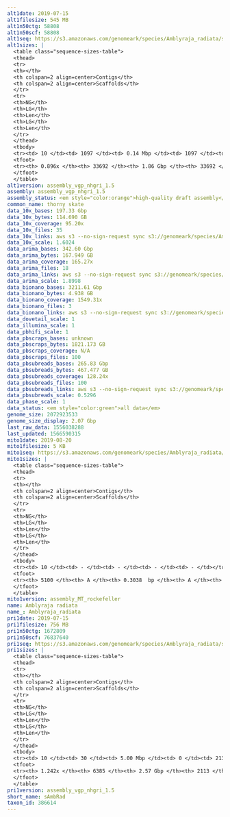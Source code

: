 ```yaml
---
alt1date: 2019-07-15
alt1filesize: 545 MB
alt1n50ctg: 58808
alt1n50scf: 58808
alt1seq: https://s3.amazonaws.com/genomeark/species/Amblyraja_radiata/sAmbRad1/assembly_vgp_nhgri_1.5/sAmbRad1.alt.asm.20190715.fasta.gz
alt1sizes: |
  <table class="sequence-sizes-table">
  <thead>
  <tr>
  <th></th>
  <th colspan=2 align=center>Contigs</th>
  <th colspan=2 align=center>Scaffolds</th>
  </tr>
  <tr>
  <th>NG</th>
  <th>LG</th>
  <th>Len</th>
  <th>LG</th>
  <th>Len</th>
  </tr>
  </thead>
  <tbody>
  <tr><td> 10 </td><td> 1097 </td><td> 0.14 Mbp </td><td> 1097 </td><td> 0.14 Mbp </td></tr>  <tr><td> 20 </td><td> 2835 </td><td> 0.10 Mbp </td><td> 2835 </td><td> 0.10 Mbp </td></tr>  <tr><td> 30 </td><td> 5092 </td><td> 82.32 Kbp </td><td> 5092 </td><td> 82.32 Kbp </td></tr>  <tr><td> 40 </td><td> 7855 </td><td> 68.81 Kbp </td><td> 7855 </td><td> 68.81 Kbp </td></tr>  <tr style="background-color:#cccccc;"><td> 50 </td><td> 11118 </td><td> 58.81 Kbp </td><td> 11118 </td><td> 58.81 Kbp </td></tr>  <tr><td> 60 </td><td> 14941 </td><td> 50.06 Kbp </td><td> 14941 </td><td> 50.06 Kbp </td></tr>  <tr><td> 70 </td><td> 19476 </td><td> 41.57 Kbp </td><td> 19476 </td><td> 41.57 Kbp </td></tr>  <tr><td> 80 </td><td> 25096 </td><td> 32.27 Kbp </td><td> 25096 </td><td> 32.27 Kbp </td></tr>  <tr><td> 90 </td><td> - </td><td> - </td><td> - </td><td> - </td></tr>  <tr><td> 100 </td><td> - </td><td> - </td><td> - </td><td> - </td></tr>  </tbody>
  <tfoot>
  <tr><th> 0.896x </th><th> 33692 </th><th> 1.86 Gbp </th><th> 33692 </th><th> 1.86 Gbp </th></tr>
  </tfoot>
  </table>
alt1version: assembly_vgp_nhgri_1.5
assembly: assembly_vgp_nhgri_1.5
assembly_status: <em style="color:orange">high-quality draft assembly</em>
common_name: thorny skate
data_10x_bases: 197.33 Gbp
data_10x_bytes: 114.690 GB
data_10x_coverage: 95.20x
data_10x_files: 35
data_10x_links: aws s3 --no-sign-request sync s3://genomeark/species/Amblyraja_radiata/sAmbRad1/genomic_data/10x/ .<br>
data_10x_scale: 1.6024
data_arima_bases: 342.60 Gbp
data_arima_bytes: 167.949 GB
data_arima_coverage: 165.27x
data_arima_files: 18
data_arima_links: aws s3 --no-sign-request sync s3://genomeark/species/Amblyraja_radiata/sAmbRad1/genomic_data/arima/ .<br>
data_arima_scale: 1.8998
data_bionano_bases: 3211.61 Gbp
data_bionano_bytes: 4.938 GB
data_bionano_coverage: 1549.31x
data_bionano_files: 3
data_bionano_links: aws s3 --no-sign-request sync s3://genomeark/species/Amblyraja_radiata/sAmbRad1/genomic_data/bionano/ .<br>
data_dovetail_scale: 1
data_illumina_scale: 1
data_pbhifi_scale: 1
data_pbscraps_bases: unknown
data_pbscraps_bytes: 1821.173 GB
data_pbscraps_coverage: N/A
data_pbscraps_files: 100
data_pbsubreads_bases: 265.83 Gbp
data_pbsubreads_bytes: 467.477 GB
data_pbsubreads_coverage: 128.24x
data_pbsubreads_files: 100
data_pbsubreads_links: aws s3 --no-sign-request sync s3://genomeark/species/Amblyraja_radiata/sAmbRad1/genomic_data/pacbio/ . --exclude "*scraps.bam* --exclude "*ccs.bam*"<br>
data_pbsubreads_scale: 0.5296
data_phase_scale: 1
data_status: <em style="color:green">all data</em>
genome_size: 2072923533
genome_size_display: 2.07 Gbp
last_raw_data: 1556038288
last_updated: 1566590315
mito1date: 2019-08-20
mito1filesize: 5 KB
mito1seq: https://s3.amazonaws.com/genomeark/species/Amblyraja_radiata/sAmbRad1/assembly_MT_rockefeller/sAmbRad1.MT.20190820.fasta.gz
mito1sizes: |
  <table class="sequence-sizes-table">
  <thead>
  <tr>
  <th></th>
  <th colspan=2 align=center>Contigs</th>
  <th colspan=2 align=center>Scaffolds</th>
  </tr>
  <tr>
  <th>NG</th>
  <th>LG</th>
  <th>Len</th>
  <th>LG</th>
  <th>Len</th>
  </tr>
  </thead>
  <tbody>
  <tr><td> 10 </td><td> - </td><td> - </td><td> - </td><td> - </td></tr>  <tr><td> 20 </td><td> - </td><td> - </td><td> - </td><td> - </td></tr>  <tr><td> 30 </td><td> - </td><td> - </td><td> - </td><td> - </td></tr>  <tr><td> 40 </td><td> - </td><td> - </td><td> - </td><td> - </td></tr>  <tr style="background-color:#cccccc;"><td> 50 </td><td> - </td><td style="background-color:#ff8888;"> - </td><td> - </td><td style="background-color:#ff8888;"> - </td></tr>  <tr><td> 60 </td><td> - </td><td> - </td><td> - </td><td> - </td></tr>  <tr><td> 70 </td><td> - </td><td> - </td><td> - </td><td> - </td></tr>  <tr><td> 80 </td><td> - </td><td> - </td><td> - </td><td> - </td></tr>  <tr><td> 90 </td><td> - </td><td> - </td><td> - </td><td> - </td></tr>  <tr><td> 100 </td><td> - </td><td> - </td><td> - </td><td> - </td></tr>  </tbody>
  <tfoot>
  <tr><th> 5100 </th><th> A </th><th> 0.3038  bp </th><th> A </th><th> 0.3038  bp </th></tr>
  </tfoot>
  </table>
mito1version: assembly_MT_rockefeller
name: Amblyraja radiata
name_: Amblyraja_radiata
pri1date: 2019-07-15
pri1filesize: 756 MB
pri1n50ctg: 1672809
pri1n50scf: 76837640
pri1seq: https://s3.amazonaws.com/genomeark/species/Amblyraja_radiata/sAmbRad1/assembly_vgp_nhgri_1.5/sAmbRad1.pri.asm.20190715.fasta.gz
pri1sizes: |
  <table class="sequence-sizes-table">
  <thead>
  <tr>
  <th></th>
  <th colspan=2 align=center>Contigs</th>
  <th colspan=2 align=center>Scaffolds</th>
  </tr>
  <tr>
  <th>NG</th>
  <th>LG</th>
  <th>Len</th>
  <th>LG</th>
  <th>Len</th>
  </tr>
  </thead>
  <tbody>
  <tr><td> 10 </td><td> 30 </td><td> 5.00 Mbp </td><td> 0 </td><td> 213.25 Mbp </td></tr>  <tr><td> 20 </td><td> 79 </td><td> 3.50 Mbp </td><td> 2 </td><td> 149.09 Mbp </td></tr>  <tr><td> 30 </td><td> 146 </td><td> 2.68 Mbp </td><td> 3 </td><td> 133.14 Mbp </td></tr>  <tr><td> 40 </td><td> 234 </td><td> 2.15 Mbp </td><td> 5 </td><td> 105.59 Mbp </td></tr>  <tr style="background-color:#cccccc;"><td> 50 </td><td> 343 </td><td style="background-color:#88ff88;"> 1.67 Mbp </td><td> 8 </td><td style="background-color:#88ff88;"> 76.84 Mbp </td></tr>  <tr><td> 60 </td><td> 479 </td><td> 1.37 Mbp </td><td> 10 </td><td> 71.59 Mbp </td></tr>  <tr><td> 70 </td><td> 650 </td><td> 1.06 Mbp </td><td> 14 </td><td> 51.62 Mbp </td></tr>  <tr><td> 80 </td><td> 882 </td><td> 0.77 Mbp </td><td> 18 </td><td> 43.57 Mbp </td></tr>  <tr><td> 90 </td><td> 1206 </td><td> 0.53 Mbp </td><td> 23 </td><td> 38.10 Mbp </td></tr>  <tr><td> 100 </td><td> 1706 </td><td> 0.33 Mbp </td><td> 29 </td><td> 32.22 Mbp </td></tr>  </tbody>
  <tfoot>
  <tr><th> 1.242x </th><th> 6385 </th><th> 2.57 Gbp </th><th> 2113 </th><th> 3.78 Gbp </th></tr>
  </tfoot>
  </table>
pri1version: assembly_vgp_nhgri_1.5
short_name: sAmbRad
taxon_id: 386614
---
```

